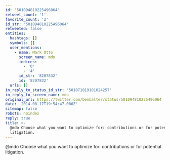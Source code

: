 ```yaml
---
id: '501094810225496064'
retweet_count: '1'
favorite_count: '2'
id_str: '501094810225496064'
retweeted: false
entities:
  hashtags: []
  symbols: []
  user_mentions:
    - name: Mark Otto
      screen_name: mdo
      indices:
        - '0'
        - '4'
      id_str: '8207832'
      id: '8207832'
  urls: []
in_reply_to_status_id_str: '501071019101024257'
in_reply_to_screen_name: mdo
original_url: https://twitter.com/benbalter/status/501094810225496064
date: '2014-08-17T19:54:47.000Z'
sitemap: false
robots: noindex
reply: true
title: >-
  @mdo Choose what you want to optimize for: contributions or for potential
  litigation.
---
```


@mdo Choose what you want to optimize for: contributions or for potential litigation.